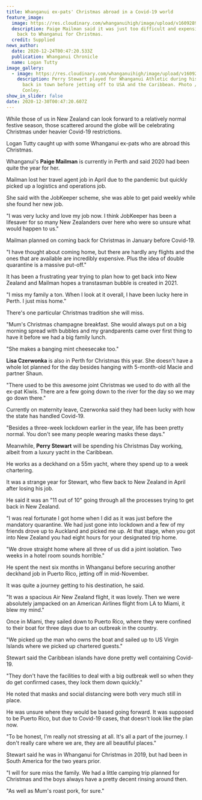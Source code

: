 ```yaml
---
title: Whanganui ex-pats' Christmas abroad in a Covid-19 world
feature_image:
  image: https://res.cloudinary.com/whanganuihigh/image/upload/v1609289398/News/Paige_Mailman_chron_about_24_dec_photo_supplied.jpg
  description: Paige Mailman said it was just too difficult and expensive to get
    back to Whanganui for Christmas.
  credit: Supplied
news_author:
  date: 2020-12-24T00:47:20.533Z
  publication: Whanganui Chronicle
  name: Logan Tutty
image_gallery:
  - image: https://res.cloudinary.com/whanganuihigh/image/upload/v1609289424/News/Perry_Stewart_ex._chron_about_23_dec_2020_phto_bevan_conlyey.jpg
    description: Perry Stewart played for Whanganui Athletic during his brief stint
      back in town before jetting off to USA and the Caribbean. Photo / Bevan
      Conley.
show_in_slider: false
date: 2020-12-30T00:47:20.607Z
---
```

While those of us in New Zealand can look forward to a relatively normal festive season, those scattered around the globe will be celebrating Christmas under heavier Covid-19 restrictions.

Logan Tutty caught up with some Whanganui ex-pats who are abroad this Christmas.

Whanganui's **Paige Mailman** is currently in Perth and said 2020 had been quite the year for her.

Mailman lost her travel agent job in April due to the pandemic but quickly picked up a logistics and operations job.

She said with the JobKeeper scheme, she was able to get paid weekly while she found her new job.

"I was very lucky and love my job now. I think JobKeeper has been a lifesaver for so many New Zealanders over here who were so unsure what would happen to us."

Mailman planned on coming back for Christmas in January before Covid-19.

"I have thought about coming home, but there are hardly any flights and the ones that are available are incredibly expensive. Plus the idea of double quarantine is a massive put-off."

It has been a frustrating year trying to plan how to get back into New Zealand and Mailman hopes a transtasman bubble is created in 2021.

"I miss my family a ton. When I look at it overall, I have been lucky here in Perth. I just miss home."

There's one particular Christmas tradition she will miss.

"Mum's Christmas champagne breakfast. She would always put on a big morning spread with bubbles and my grandparents came over first thing to have it before we had a big family lunch.

"She makes a banging mint cheesecake too."

**Lisa Czerwonka** is also in Perth for Christmas this year. She doesn't have a whole lot planned for the day besides hanging with 5-month-old Macie and partner Shaun.

"There used to be this awesome joint Christmas we used to do with all the ex-pat Kiwis. There are a few going down to the river for the day so we may go down there."

Currently on maternity leave, Czerwonka said they had been lucky with how the state has handled Covid-19.

"Besides a three-week lockdown earlier in the year, life has been pretty normal. You don't see many people wearing masks these days."

Meanwhile, **Perry Stewart** will be spending his Christmas Day working, albeit from a luxury yacht in the Caribbean.

He works as a deckhand on a 55m yacht, where they spend up to a week chartering.

It was a strange year for Stewart, who flew back to New Zealand in April after losing his job.

He said it was an "11 out of 10" going through all the processes trying to get back in New Zealand.

"I was real fortunate I got home when I did as it was just before the mandatory quarantine. We had just gone into lockdown and a few of my friends drove up to Auckland and picked me up. At that stage, when you got into New Zealand you had eight hours for your designated trip home.

"We drove straight home where all three of us did a joint isolation. Two weeks in a hotel room sounds horrible."

He spent the next six months in Whanganui before securing another deckhand job in Puerto Rico, jetting off in mid-November.

It was quite a journey getting to his destination, he said.

"It was a spacious Air New Zealand flight, it was lovely. Then we were absolutely jampacked on an American Airlines flight from LA to Miami, it blew my mind."

Once in Miami, they sailed down to Puerto Rico, where they were confined to their boat for three days due to an outbreak in the country.

"We picked up the man who owns the boat and sailed up to US Virgin Islands where we picked up chartered guests."

Stewart said the Caribbean islands have done pretty well containing Covid-19.

"They don't have the facilities to deal with a big outbreak well so when they do get confirmed cases, they lock them down quickly."

He noted that masks and social distancing were both very much still in place.

He was unsure where they would be based going forward. It was supposed to be Puerto Rico, but due to Covid-19 cases, that doesn't look like the plan now.

"To be honest, I'm really not stressing at all. It's all a part of the journey. I don't really care where we are, they are all beautiful places."

Stewart said he was in Whanganui for Christmas in 2019, but had been in South America for the two years prior.

"I will for sure miss the family. We had a little camping trip planned for Christmas and the boys always have a pretty decent rinsing around then.

"As well as Mum's roast pork, for sure."